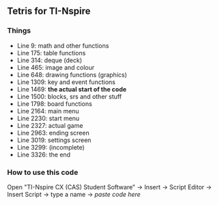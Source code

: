 ## Tetris for TI-Nspire

### Things
- Line 9: math and other functions
- Line 175: table functions
- Line 314: deque (deck)
- Line 465: image and colour
- Line 648: drawing functions (graphics)
- Line 1309: key and event functions
- Line 1469: **the actual start of the code**
- Line 1500: blocks, srs and other stuff
- Line 1798: board functions
- Line 2164: main menu
- Line 2230: start menu
- Line 2327: actual game
- Line 2963: ending screen
- Line 3019: settings screen
- Line 3299: (incomplete)
- Line 3326: the end

### How to use this code
Open "TI-Nspire CX (CAS) Student Software" -> Insert -> Script Editor -> Insert Script -> type a name -> _paste code here_
